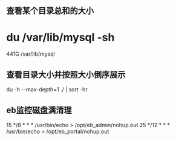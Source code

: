 ## 查看某个目录总和的大小
# du /var/lib/mysql -sh
441G    /var/lib/mysql


## 查看目录大小并按照大小倒序展示
du -h --max-depth=1 ./ | sort -hr 


## eb监控磁盘满清理
15 */8 * * * /usr/bin/echo > /opt/eb_admin/nohup.out
25 */12 * * * /usr/bin/echo > /opt/eb_portal/nohup.out